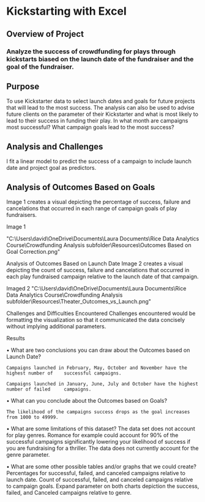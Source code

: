 # Kickstarting with Excel


## Overview of Project

### Analyze the success of crowdfunding for plays through kickstarts biased on the launch date of the fundraiser and the goal of the fundraiser. 


## Purpose
To use Kickstarter data to select launch dates and goals for future projects that will lead to the most success. The analysis can also be used to advise future clients on the parameter of their Kickstarter and what is most likely to lead to their success in funding their play. In what month are campaigns most successful? What campaign goals lead to the most success?


## Analysis and Challenges
I fit a linear model to predict the success of a campaign to include launch date and project goal as predictors. 

## Analysis of Outcomes Based on Goals
Image 1 creates a visual depicting the percentage of success, failure and cancelations that occurred in each range of campaign goals of play fundraisers.


Image 1

"C:\Users\david\OneDrive\Documents\Laura Documents\Rice Data Analytics Course\Crowdfunding Analysis subfolder\Resources\Outcomes Based on Goal Correction.png"









Analysis of Outcomes Based on Launch Date
Image 2 creates a visual depicting the count of success, failure and cancelations that occurred in each play fundraised campaign relative to the launch date of that campaign.


Imaged 2
"C:\Users\david\OneDrive\Documents\Laura Documents\Rice Data Analytics Course\Crowdfunding Analysis subfolder\Resources\Theater_Outcomes_vs_Launch.png"

Challenges and Difficulties Encountered
Challenges encountered would be formatting the visualization so that it communicated the data concisely without implying additional parameters.


Results

•	What are two conclusions you can draw about the Outcomes based on Launch Date?

	Campaigns launched in February, May, October and November have the highest number of 	successful campaigns.

	Campaigns launched in January, June, July and October have the highest number of failed 	campaigns.

•	What can you conclude about the Outcomes based on Goals?

	The likelihood of the campaigns success drops as the goal increases from 1000 to 49999.

•	What are some limitations of this dataset?
	The data set does not account for play genres. Romance for example could account for 90% 	of the successful campaigns significantly lowering your 
	likelihood of success if you are fundraising for a thriller. The data does not currently account 	for the genre parameter.



•	What are some other possible tables and/or graphs that we could create?
	Percentages for successful, failed, and canceled campaigns relative to launch date. 
	Count of successful, failed, and canceled campaigns relative to campaign goals.
	Expand parameter on both charts depiction the success, failed, and Canceled campaigns 	relative to genre.


